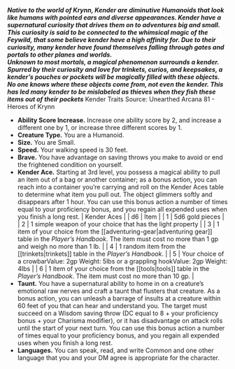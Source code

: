 ***Native to the world of Krynn, Kender are diminutive Humanoids that look like humans with pointed ears and diverse appearances. Kender have a supernatural curiosity that drives them on to adventures big and small. This curiosity is said to be connected to the whimsical magic of the Feywild, that some believe kender have a high affinity for. Due to their curiosity, many kender have found themselves falling through gates and portals to other planes and worlds.***  
***Unknown to most mortals, a magical phenomenon surrounds a kender. Spurred by their curiosity and love for trinkets, curios, and keepsakes, a kender’s pouches or pockets will be magically filled with these objects. No one knows where these objects come from, not even the kender. This has led many kender to be mislabeled as thieves when they fish these items out of their pockets***
Kender Traits
Source: Unearthed Arcana 81 - Heroes of Krynn
* **Ability Score Increase.** Increase one ability score by 2, and increase a different one by 1, or increase three different scores by 1.
* **Creature Type.** You are a Humanoid.
* **Size.** You are Small.
* **Speed.** Your walking speed is 30 feet.
* **Brave.** You have advantage on saving throws you make to avoid or end the frightened condition on yourself.
* **Kender Ace.** Starting at 3rd level, you possess a magical ability to pull an item out of a bag or another container; as a bonus action, you can reach into a container you’re carrying and roll on the Kender Aces table to determine what item you pull out. The object glimmers softly and disappears after 1 hour. You can use this bonus action a number of times equal to your proficiency bonus, and you regain all expended uses when you finish a long rest.
| Kender Aces |
| d6 | Item |
| 1 | 5d6 gold pieces |
| 2 | 1 simple weapon of your choice that has the light property |
| 3 | 1 item of your choice from the [[adventuring-gear|adventuring gear]] table in the *Player’s Handbook*. The item must cost no more than 1 gp and weigh no more than 1 lb. |
| 4 | 1 random item from the [[trinkets|trinkets]] table in the *Player’s Handbook*. |
| 5 | Your choice of a crowbarValue: 2gp Weight: 5lbs or a grappling hookValue: 2gp Weight: 4lbs |
| 6 | 1 item of your choice from the [[tools|tools]] table in the *Player’s Handbook*. The item must cost no more than 10 gp. |
* **Taunt.** You have a supernatural ability to home in on a creature’s emotional raw nerves and craft a taunt that flusters that creature. As a bonus action, you can unleash a barrage of insults at a creature within 60 feet of you that can hear and understand you. The target must succeed on a Wisdom saving throw (DC equal to 8 + your proficiency bonus + your Charisma modifier), or it has disadvantage on attack rolls until the start of your next turn. You can use this bonus action a number of times equal to your proficiency bonus, and you regain all expended uses when you finish a long rest.
* **Languages.** You can speak, read, and write Common and one other language that you and your DM agree is appropriate for the character.